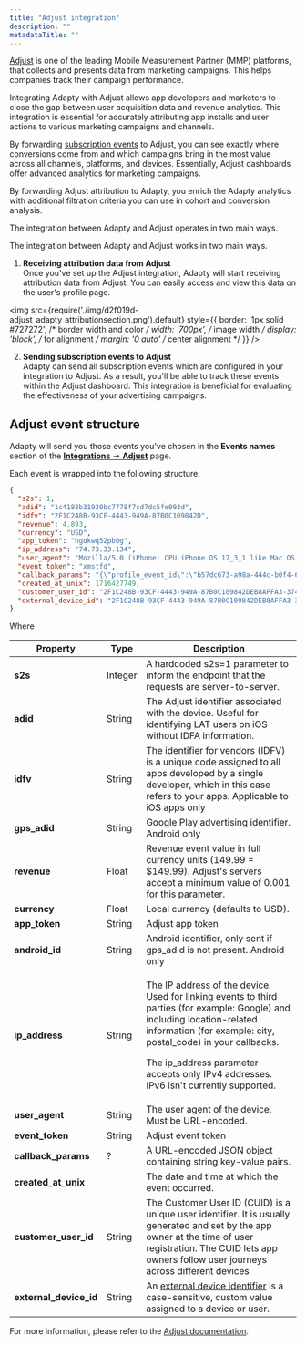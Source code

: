 ```yaml
---
title: "Adjust integration"
description: ""
metadataTitle: ""
---
```


[Adjust](https://www.adjust.com/) is one of the leading Mobile Measurement Partner (MMP) platforms, that collects and presents data from marketing campaigns. This helps companies track their campaign performance. 

Integrating Adapty with Adjust allows app developers and marketers to close the gap between user acquisition data and revenue analytics. This integration is essential for accurately attributing app installs and user actions to various marketing campaigns and channels.

By forwarding [subscription events](https://docs.adapty.io/docs/events) to Adjust, you can see exactly where conversions come from and which campaigns bring in the most value across all channels, platforms, and devices. Essentially, Adjust dashboards offer advanced analytics for marketing campaigns.

By forwarding Adjust attribution to Adapty, you enrich the Adapty analytics with additional filtration criteria you can use in cohort and conversion analysis.

The integration between Adapty and Adjust operates in two main ways.

The integration between Adapty and Adjust works in two main ways.

1. **Receiving attribution data from Adjust**  
   Once you've set up the Adjust integration, Adapty will start receiving attribution data from Adjust. You can easily access and view this data on the user's profile page.


<img
  src={require('./img/d2f019d-adjust_adapty_attributionsection.png').default}
  style={{
    border: '1px solid #727272', /* border width and color */
    width: '700px', /* image width */
    display: 'block', /* for alignment */
    margin: '0 auto' /* center alignment */
  }}
/>





2. **Sending subscription events to Adjust**  
   Adapty can send all subscription events which are configured in your integration to Adjust. As a result, you'll be able to track these events within the Adjust dashboard. This integration is beneficial for evaluating the effectiveness of your advertising campaigns.

## Adjust event structure

Adapty will send you those events you've chosen in the **Events names** section of the [**Integrations** ->  **Adjust**](https://app.adapty.io/integrations/appsflyer) page.

Each event is wrapped into the following structure:

```json title="Json"
{
  "s2s": 1,
  "adid": "1c4188b31930bc7778f7cd7dc5fe093d",
  "idfv": "2F1C248B-93CF-4443-949A-87B0C109842D",
  "revenue": 4.893,
  "currency": "USD",
  "app_token": "hgokwq52pb0g",
  "ip_address": "74.73.33.134",
  "user_agent": "Mozilla/5.0 (iPhone; CPU iPhone OS 17_3_1 like Mac OS X) AppleWebKit/605.1.15 (KHTML, like Gecko) Mobile/15E148",
  "event_token": "xmstfd",
  "callback_params": "{\"profile_event_id\":\"b57dc673-a98a-444c-b0f4-66f31047d8e8\",\"profile_id\":\"ad1ef1c0-4248-4558-9dd3-24154d47682b\",\"store_country\":\"US\",\"profile_country\":\"US\",\"profile_total_revenue_usd\":\"90.19942005350637\",\"environment\":\"Production\",\"store\":\"app_store\",\"vendor_product_id\":\"askhowto.weekly.02\",\"transaction_id\":\"310001839953853\",\"original_transaction_id\":\"310001669643532\",\"purchase_date\":\"2024-05-23T01:29:09.000000+0000\",\"original_purchase_date\":\"2023-12-25T19:08:38.000000+0000\",\"event_datetime\":\"2024-05-23T01:29:09.000000+0000\",\"currency\":\"USD\",\"price_usd\":\"6.99\",\"proceeds_usd\":\"4.893\",\"net_revenue_usd\":\"4.893\",\"tax_amount_usd\":\"0.0\",\"price_local\":\"6.99\",\"proceeds_local\":\"4.893\",\"net_revenue_local\":\"4.893\",\"tax_amount_local\":\"0.0\",\"consecutive_payments\":\"14\",\"rate_after_first_year\":\"False\",\"subscription_expires_at\":\"2024-05-30T01:29:09.000000+0000\",\"customer_user_id\":\"2F1C248B-93CF-4443-949A-87B0C109842DEB8AFFA3-374E-49F2-8A94-0F15A170A6F9\",\"integration_event_id\":\"64478b33-a2ba-47ce-9c33-4483171024bc\"}",
  "created_at_unix": 1716427749,
  "customer_user_id": "2F1C248B-93CF-4443-949A-87B0C109842DEB8AFFA3-374E-49F2-8A94-0F15A170A6F9",
  "external_device_id": "2F1C248B-93CF-4443-949A-87B0C109842DEB8AFFA3-374E-49F2-8A94-0F15A170A6F9"
}
```

Where

| Property | Type | Description |
|--------|----|-----------|
| **s2s** | Integer | A hardcoded s2s=1 parameter to inform the endpoint that the requests are server-to-server. |
| **adid** | String | The Adjust identifier associated with the device. Useful for identifying LAT users on iOS without IDFA information. |
| **idfv** | String | The identifier for vendors (IDFV) is a unique code assigned to all apps developed by a single developer, which in this case refers to your apps. Applicable to iOS apps only |
| **gps_adid** | String | Google Play advertising identifier. Android only |
| **revenue** | Float | Revenue event value in full currency units (149.99 = $149.99). Adjust's servers accept a minimum value of 0.001 for this parameter. |
| **currency** | Float | Local currency (defaults to USD). |
| **app_token** | String | Adjust app token |
| **android_id** | String | Android identifier, only sent if gps_adid is not present. Android only |
| **ip_address** | String | <p>The IP address of the device. Used for linking events to third parties (for example: Google) and including location-related information (for example: city, postal_code) in your callbacks.</p><p></p><p>The ip_address parameter accepts only IPv4 addresses. IPv6 isn't currently supported.</p> |
| **user_agent** | String | The user agent of the device. Must be URL-encoded. |
| **event_token** | String | Adjust event token |
| **callback_params** | ? | A URL-encoded JSON object containing string key-value pairs. |
| **created_at_unix** |  | The date and time at which the event occurred. |
| **customer_user_id** | String | The Customer User ID (CUID) is a unique user identifier. It is usually generated and set by the app owner at the time of user registration. The CUID lets app owners follow user journeys across different devices |
| **external_device_id** | String | An [external device identifier](https://help.adjust.com/en/article/external-device-identifiers) is a case-sensitive, custom value assigned to a device or user. |


For more information, please refer to the [Adjust documentation](https://help.adjust.com/en/article/server-to-server-events).
